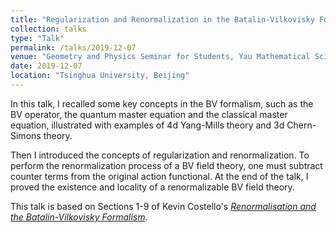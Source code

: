 ```yaml
---
title: "Regularization and Renormalization in the Batalin-Vilkovisky Formalism"
collection: talks
type: "Talk"
permalink: /talks/2019-12-07
venue: "Geometry and Physics Seminar for Students, Yau Mathematical Sciences Center "
date: 2019-12-07
location: "Tsinghua University, Beijing"
---
```

In this talk, I recalled some key concepts in the BV formalism, such as the BV operator, the quantum master equation and the classical master equation, illustrated with examples of 4d Yang-Mills theory and 3d Chern-Simons theory. 

Then I introduced the concepts of regularization and renormalization. To perform the renormalization process of a BV field theory, one must subtract counter terms from the original action functional. At the end of the talk, I proved the existence and locality of a renormalizable BV field theory. 


This talk is based on  Sections 1-9 of Kevin Costello's [*Renormalisation and the Batalin-Vilkovisky Formalism*](https://arxiv.org/abs/0706.1533).
